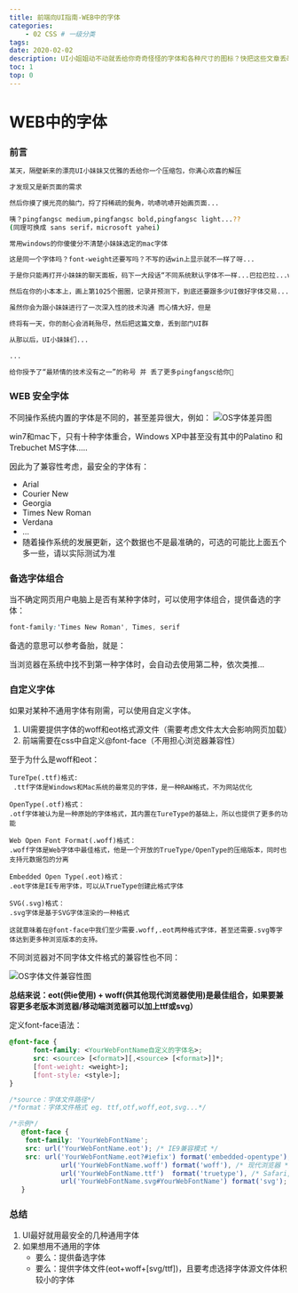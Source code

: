 ```yaml
---
title: 前端向UI指南-WEB中的字体
categories:
    - 02 CSS # 一级分类
tags:
date: 2020-02-02
description: UI小姐姐动不动就丢给你奇奇怪怪的字体和各种尺寸的图标？快把这些文章丢改她看
toc: 1
top: 0
---
```


# WEB中的字体

### 前言
```bash
某天，隔壁新来的漂亮UI小妹妹又优雅的丢给你一个压缩包，你满心欢喜的解压

才发现又是新页面的需求

然后你摸了摸光亮的脑门，捋了捋稀疏的鬓角，吭哧吭哧开始画页面...

咦？pingfangsc medium,pingfangsc bold,pingfangsc light...??
(同理可换成 sans serif，microsoft yahei)

常用windows的你傻傻分不清楚小妹妹选定的mac字体

这是同一个字体吗？font-weight还要写吗？不写的话win上显示就不一样了呀...

于是你只能再打开小妹妹的聊天面板，码下一大段话“不同系统默认字体不一样...巴拉巴拉...web安全字体...备选字体集...字体文件包”

然后在你的小本本上，画上第1025个圈圈，记录并预测下，到底还要跟多少UI做好字体交易...

虽然你会为跟小妹妹进行了一次深入性的技术沟通 而心情大好，但是

终将有一天，你的耐心会消耗殆尽，然后把这篇文章，丢到部门UI群

从那以后，UI小妹妹们...

...

给你授予了“最矫情的技术没有之一”的称号 并 丢了更多pingfangsc给你🐶

```

### WEB 安全字体
不同操作系统内置的字体是不同的，甚至差异很大，例如：
![OS字体差异图](http://www.scarsu.com/images/gitbook/web_font01.png)

win7和mac下，只有十种字体重合，Windows XP中甚至没有其中的Palatino 和Trebuchet MS字体.....

因此为了兼容性考虑，最安全的字体有：
- Arial
- Courier New
- Georgia
- Times New Roman
- Verdana
- ...
- 随着操作系统的发展更新，这个数据也不是最准确的，可选的可能比上面五个多一些，请以实际测试为准

### 备选字体组合

当不确定网页用户电脑上是否有某种字体时，可以使用字体组合，提供备选的字体：

```css
font-family:'Times New Roman', Times, serif
```

备选的意思可以参考备胎，就是：

当浏览器在系统中找不到第一种字体时，会自动去使用第二种，依次类推...


### 自定义字体

如果对某种不通用字体有刚需，可以使用自定义字体。

1. UI需要提供字体的woff和eot格式源文件（需要考虑文件太大会影响网页加载）
2. 前端需要在css中自定义@font-face（不用担心浏览器兼容性）

至于为什么是woff和eot：
```
TureTpe(.ttf)格式:
 .ttf字体是Windows和Mac系统的最常见的字体，是一种RAW格式，不为网站优化

OpenType(.otf)格式：
.otf字体被认为是一种原始的字体格式，其内置在TureType的基础上，所以也提供了更多的功能

Web Open Font Format(.woff)格式：
.woff字体是Web字体中最佳格式，他是一个开放的TrueType/OpenType的压缩版本，同时也支持元数据包的分离

Embedded Open Type(.eot)格式：
.eot字体是IE专用字体，可以从TrueType创建此格式字体

SVG(.svg)格式：
.svg字体是基于SVG字体渲染的一种格式

这就意味着在@font-face中我们至少需要.woff,.eot两种格式字体，甚至还需要.svg等字体达到更多种浏览版本的支持。
```

不同浏览器对不同字体文件格式的兼容性也不同：

![OS字体文件兼容性图](http://www.scarsu.com/images/gitbook/web_font02.png)

**总结来说：eot(供ie使用) + woff(供其他现代浏览器使用)是最佳组合，如果要兼容更多老版本浏览器/移动端浏览器可以加上ttf或svg）**

定义font-face语法：
```css
@font-face {
      font-family: <YourWebFontName自定义的字体名>;
      src: <source> [<format>][,<source> [<format>]]*;
      [font-weight: <weight>];
      [font-style: <style>];
}

/*source：字体文件路径*/
/*format：字体文件格式 eg. ttf,otf,woff,eot,svg...*/

/*示例*/
   @font-face {
	font-family: 'YourWebFontName';
	src: url('YourWebFontName.eot'); /* IE9兼容模式 */
	src: url('YourWebFontName.eot?#iefix') format('embedded-opentype'), /* IE6-IE8 */
             url('YourWebFontName.woff') format('woff'), /* 现代浏览器 */
             url('YourWebFontName.ttf')  format('truetype'), /* Safari, Android, iOS */
             url('YourWebFontName.svg#YourWebFontName') format('svg'); /* 老版本 iOS */
   }
```


### 总结
1. UI最好就用最安全的几种通用字体 
2. 如果想用不通用的字体
    - 要么：提供备选字体
    - 要么：提供字体文件(eot+woff+[svg/ttf])，且要考虑选择字体源文件体积较小的字体